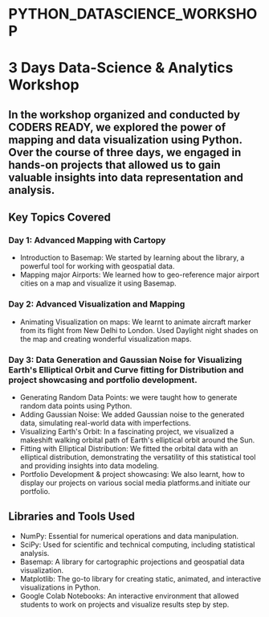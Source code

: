 # PYTHON_DATASCIENCE_WORKSHOP

# 3 Days Data-Science & Analytics Workshop 

## In the workshop organized and conducted by CODERS READY, we explored the power of mapping and data visualization using Python. Over the course of three days, we engaged in hands-on projects that allowed us to gain valuable insights into data representation and analysis.

## Key Topics Covered

### Day 1: Advanced Mapping with Cartopy

- Introduction to Basemap: We started by learning about the library, a powerful tool for working with geospatial data.
- Mapping major Airports: We learned how to geo-reference major airport cities on a map and visualize it using Basemap.

### Day 2: Advanced Visualization and Mapping

- Animating Visualization on maps: We learnt to animate aircraft marker from its flight from New Delhi to London. Used Daylight night shades on the map and creating wonderful visualization maps.

### Day 3: Data Generation and Gaussian Noise for Visualizing Earth's Elliptical Orbit and Curve fitting for Distribution and project showcasing and portfolio development.

- Generating Random Data Points: we were taught how to generate random data points using Python.
- Adding Gaussian Noise: We added Gaussian noise to the generated data, simulating real-world data with imperfections.
- Visualizing Earth's Orbit: In a fascinating project, we visualized a makeshift walking orbital path of Earth's elliptical orbit around the Sun.
- Fitting with Elliptical Distribution: We fitted the orbital data with an elliptical distribution, demonstrating the versatility of this statistical tool and providing insights into data modeling.
- Portfolio Development & project showcasing: We also learnt, how to display our projects on various social media platforms.and initiate our portfolio.

## Libraries and Tools Used

- NumPy: Essential for numerical operations and data manipulation.
- SciPy: Used for scientific and technical computing, including statistical analysis.
- Basemap: A library for cartographic projections and geospatial data visualization.
- Matplotlib: The go-to library for creating static, animated, and interactive visualizations in Python.
- Google Colab Notebooks: An interactive environment that allowed students to work on projects and visualize results step by step.
